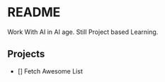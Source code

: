 # README

Work With AI in AI age. Still Project based Learning.


## Projects

- [] Fetch Awesome List
